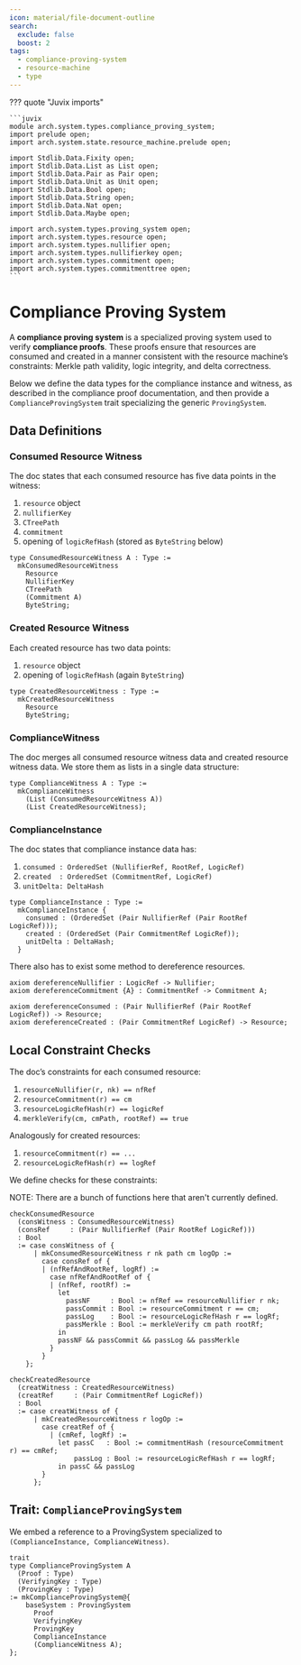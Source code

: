 ```yaml
---
icon: material/file-document-outline
search:
  exclude: false
  boost: 2
tags:
  - compliance-proving-system
  - resource-machine
  - type
---
```


??? quote "Juvix imports"

    ```juvix
    module arch.system.types.compliance_proving_system;
    import prelude open;
    import arch.system.state.resource_machine.prelude open;

    import Stdlib.Data.Fixity open;
    import Stdlib.Data.List as List open;
    import Stdlib.Data.Pair as Pair open;
    import Stdlib.Data.Unit as Unit open;
    import Stdlib.Data.Bool open;
    import Stdlib.Data.String open;
    import Stdlib.Data.Nat open;
    import Stdlib.Data.Maybe open;

    import arch.system.types.proving_system open;
    import arch.system.types.resource open;
    import arch.system.types.nullifier open;
    import arch.system.types.nullifierkey open;
    import arch.system.types.commitment open;
    import arch.system.types.commitmenttree open;
    ```

# Compliance Proving System

A **compliance proving system** is a specialized proving system used to verify
**compliance proofs**. These proofs ensure that resources are consumed and
created in a manner consistent with the resource machine’s constraints:
Merkle path validity, logic integrity, and delta correctness.

Below we define the data types for the compliance instance and witness, as
described in the compliance proof documentation, and then provide a
`ComplianceProvingSystem` trait specializing the generic `ProvingSystem`.

## Data Definitions

### Consumed Resource Witness

The doc states that each consumed resource has five data points in the witness:
1. `resource` object
2. `nullifierKey`
3. `CTreePath`
4. `commitment`
5. opening of `logicRefHash` (stored as `ByteString` below)

```juvix
type ConsumedResourceWitness A : Type :=
  mkConsumedResourceWitness
    Resource
    NullifierKey
    CTreePath
    (Commitment A)
    ByteString;
```

### Created Resource Witness

Each created resource has two data points:
1. `resource` object
2. opening of `logicRefHash` (again `ByteString`)

```juvix
type CreatedResourceWitness : Type :=
  mkCreatedResourceWitness
    Resource
    ByteString;
```

### ComplianceWitness

The doc merges all consumed resource witness data and created resource witness
data. We store them as lists in a single data structure:

```juvix
type ComplianceWitness A : Type :=
  mkComplianceWitness
    (List (ConsumedResourceWitness A))
    (List CreatedResourceWitness);
```

### ComplianceInstance

The doc states that compliance instance data has:
1. `consumed : OrderedSet (NullifierRef, RootRef, LogicRef)`
2. `created  : OrderedSet (CommitmentRef, LogicRef)`
3. `unitDelta: DeltaHash`

```juvix
type ComplianceInstance : Type :=
  mkComplianceInstance {
    consumed : (OrderedSet (Pair NullifierRef (Pair RootRef LogicRef)));
    created : (OrderedSet (Pair CommitmentRef LogicRef));
    unitDelta : DeltaHash;
  }
```

There also has to exist some method to dereference resources.

```juvix
axiom dereferenceNullifier : LogicRef -> Nullifier;
axiom dereferenceCommitment {A} : CommitmentRef -> Commitment A;

axiom dereferenceConsumed : (Pair NullifierRef (Pair RootRef LogicRef)) -> Resource;
axiom dereferenceCreated : (Pair CommitmentRef LogicRef) -> Resource;
```

## Local Constraint Checks

The doc’s constraints for each consumed resource:

1. `resourceNullifier(r, nk) == nfRef`
2. `resourceCommitment(r) == cm`
3. `resourceLogicRefHash(r) == logicRef`
4. `merkleVerify(cm, cmPath, rootRef) == true`

Analogously for created resources:

1. `resourceCommitment(r) == ...`
2. `resourceLogicRefHash(r) == logRef`

We define checks for these constraints:

NOTE: There are a bunch of functions here that aren't currently defined.

```
checkConsumedResource
  (consWitness : ConsumedResourceWitness)
  (consRef     : (Pair NullifierRef (Pair RootRef LogicRef)))
  : Bool
  := case consWitness of {
      | mkConsumedResourceWitness r nk path cm logOp :=
        case consRef of {
        | (nfRefAndRootRef, logRf) :=
          case nfRefAndRootRef of {
          | (nfRef, rootRf) :=
            let
              passNF     : Bool := nfRef == resourceNullifier r nk;
              passCommit : Bool := resourceCommitment r == cm;
              passLog    : Bool := resourceLogicRefHash r == logRf;
              passMerkle : Bool := merkleVerify cm path rootRf;
            in 
            passNF && passCommit && passLog && passMerkle
          }
        }
    };

checkCreatedResource
  (creatWitness : CreatedResourceWitness)
  (creatRef     : (Pair CommitmentRef LogicRef))
  : Bool
  := case creatWitness of {
      | mkCreatedResourceWitness r logOp :=
        case creatRef of {
          | (cmRef, logRf) :=
            let passC   : Bool := commitmentHash (resourceCommitment r) == cmRef; 
                passLog : Bool := resourceLogicRefHash r == logRf;
            in passC && passLog
        }
      };
```

## Trait: `ComplianceProvingSystem`

We embed a reference to a ProvingSystem specialized
to `(ComplianceInstance, ComplianceWitness)`.

```juvix
trait
type ComplianceProvingSystem A
  (Proof : Type)
  (VerifyingKey : Type)
  (ProvingKey : Type)
:= mkComplianceProvingSystem@{
    baseSystem : ProvingSystem
      Proof
      VerifyingKey
      ProvingKey
      ComplianceInstance
      (ComplianceWitness A);
};
```
